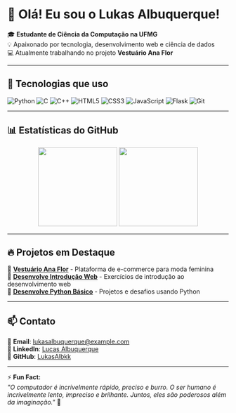# 👋 Olá! Eu sou o Lukas Albuquerque!

🎓 **Estudante de Ciência da Computação na UFMG**  
💡 Apaixonado por tecnologia, desenvolvimento web e ciência de dados  
💻 Atualmente trabalhando no projeto **Vestuário Ana Flor**  

---

## 🚀 Tecnologias que uso  

![Python](https://img.shields.io/badge/Python-3776AB?style=for-the-badge&logo=python&logoColor=white)
![C](https://img.shields.io/badge/C-00599C?style=for-the-badge&logo=c&logoColor=white)
![C++](https://img.shields.io/badge/C%2B%2B-00599C?style=for-the-badge&logo=c%2B%2B&logoColor=white)
![HTML5](https://img.shields.io/badge/HTML5-E34F26?style=for-the-badge&logo=html5&logoColor=white)
![CSS3](https://img.shields.io/badge/CSS3-1572B6?style=for-the-badge&logo=css3&logoColor=white)
![JavaScript](https://img.shields.io/badge/JavaScript-F7DF1E?style=for-the-badge&logo=javascript&logoColor=black)
![Flask](https://img.shields.io/badge/Flask-000000?style=for-the-badge&logo=flask&logoColor=white)
![Git](https://img.shields.io/badge/Git-F05032?style=for-the-badge&logo=git&logoColor=white)

---

## 📊 Estatísticas do GitHub  

<div align="center">
  <img height="180em" src="https://github-readme-streak-stats.herokuapp.com/?user=LukasAlbkk&theme=radical&hide_border=true"/>
  <img height="180em" src="https://github-readme-stats.vercel.app/api/top-langs/?username=LukasAlbkk&layout=compact&langs_count=8&theme=radical"/>
</div>

---

## 🔥 Projetos em Destaque  

📌 [**Vestuário Ana Flor**](https://github.com/LukasAlbkk/vestuarioanaflor) - Plataforma de e-commerce para moda feminina  
📌 [**Desenvolve Introdução Web**](https://github.com/LukasAlbkk/desenvolve-introducao-web) - Exercícios de introdução ao desenvolvimento web  
📌 [**Desenvolve Python Básico**](https://github.com/LukasAlbkk/desenvolve-python-basico) - Projetos e desafios usando Python  

---

## 📫 Contato  

📧 **Email**: lukasalbuquerque@example.com  
💼 **LinkedIn**: [Lucas Albuquerque](https://www.linkedin.com/in/LukasAlbkk/)  
📂 **GitHub**: [LukasAlbkk](https://github.com/LukasAlbkk)  

---

⚡ **Fun Fact:**  
_"O computador é incrivelmente rápido, preciso e burro. O ser humano é incrivelmente lento, impreciso e brilhante. Juntos, eles são poderosos além da imaginação."_ 🚀  
